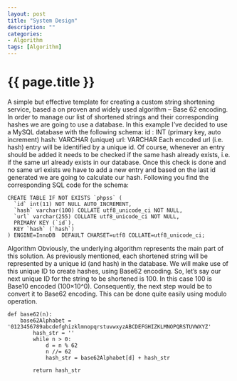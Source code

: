 ```yaml
---
layout: post
title: "System Design"
description: ""
categories: 
- Algorithm
tags: [Algorithm]
---
```

{{ page.title }}
================
A simple but effective template for creating a custom string shortening service, based a on proven and widely used algorithm – Base 62 encoding.
In order to manage our list of shortened strings and their corresponding hashes we are going to use a database. In this example I’ve decided to use a MySQL database with the following schema: id : INT (primary key, auto increment) hash: VARCHAR (unique) url: VARCHAR Each encoded url (i.e. hash) entry will be identified by a unique id. Of course, whenever an entry should be added it needs to be checked if the same hash already exists, i.e. if the same url already exists in our database. Once this check is done and no same url exists we have to add a new entry and based on the last id generated we are going to calculate our hash. Following you find the corresponding SQL code for the schema:
```
CREATE TABLE IF NOT EXISTS `phpss` (
  `id` int(11) NOT NULL AUTO_INCREMENT,
  `hash` varchar(100) COLLATE utf8_unicode_ci NOT NULL,
  `url` varchar(255) COLLATE utf8_unicode_ci NOT NULL,
  PRIMARY KEY (`id`),
  KEY `hash` (`hash`)
) ENGINE=InnoDB  DEFAULT CHARSET=utf8 COLLATE=utf8_unicode_ci;
```
Algorithm
Obviously, the underlying algorithm represents the main part of this solution. As previously mentioned, each shortened string will be represented by a unique id (and hash) in the database. We will make use of this unique ID to create hashes, using Base62 encoding. So, let’s say our next unique ID for the string to be shortened is 100. In this case 100 is Base10 encoded (100×10^0). Consequently, the next step would be to convert it to Base62 encoding. This can be done quite easily using modulo operation.
```
def base62(n):
	base62Alphabet = '0123456789abcdefghizklmnopqrstuvwxyzABCDEFGHIZKLMNOPQRSTUVWXYZ'
        hash_str = ''
        while n > 0:
            d = n % 62
            n //= 62
            hash_str = base62Alphabet[d] + hash_str

        return hash_str
```
